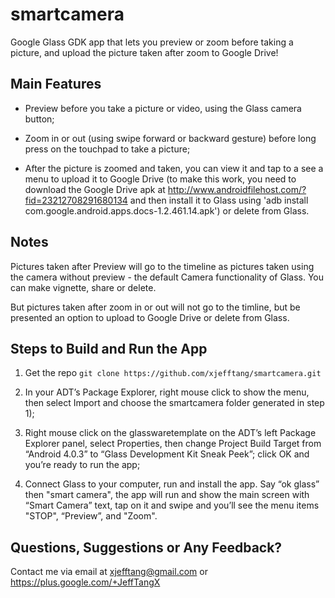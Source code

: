 smartcamera
===========

Google Glass GDK app that lets you preview or zoom before taking a picture, and upload the picture taken after zoom to Google Drive!

Main Features 
--------------------------------
* Preview before you take a picture or video, using the Glass camera button; 

* Zoom in or out (using swipe forward or backward gesture) before long press on the touchpad to take a picture;

* After the picture is zoomed and taken, you can view it and tap to a see a menu to upload it to Google Drive (to make this work, you need to download the Google Drive apk at http://www.androidfilehost.com/?fid=23212708291680134 and then install it to Glass using 'adb install com.google.android.apps.docs-1.2.461.14.apk') or delete from Glass.

Notes
--------------------------------
Pictures taken after Preview will go to the timeline as pictures taken using the camera without preview - the default Camera functionality of Glass. You can make vignette, share or delete.

But pictures taken after zoom in or out will not go to the timline, but be presented an option to upload to Google Drive or delete from Glass.

Steps to Build and Run the App
--------------------------------
1) Get the repo `git clone https://github.com/xjefftang/smartcamera.git`

2) In your ADT’s Package Explorer, right mouse click to show the menu, then select Import and choose the smartcamera folder generated in step 1);

3) Right mouse click on the glasswaretemplate on the ADT’s left Package Explorer panel, select Properties, then change Project Build Target from “Android 4.0.3” to “Glass Development Kit Sneak Peek”; click OK and you’re ready to run the app;

4) Connect Glass to your computer, run and install the app. Say “ok glass” then "smart camera", the app will run and show the main screen with “Smart Camera” text, tap on it and swipe and you’ll see the menu items "STOP", “Preview”, and "Zoom".

Questions, Suggestions or Any Feedback?
--------------------------------
Contact me via email at xjefftang@gmail.com or https://plus.google.com/+JeffTangX
